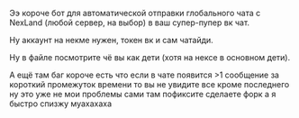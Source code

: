 Ээ короче бот для автоматической отправки глобального чата
с NexLand (любой сервер, на выбор) в ваш супер-пупер вк чат.

Ну аккаунт на некме нужен, токен вк и сам чатайди.

Ну в файле посмотрите чё вы как дети (хотя на нексе в основном дети).

А ещё там баг короче есть что если в чате появится >1 сообщение за короткий промежуток времени то вы не увидите все кроме последнего ну это уже не мои проблемы сами там пофиксите сделаете форк а я быстро спизжу муахахаха
